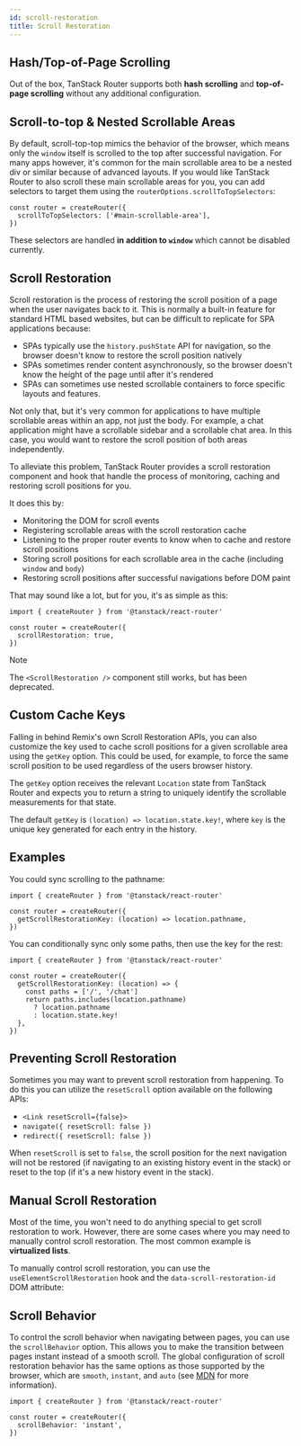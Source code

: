 ```yaml
---
id: scroll-restoration
title: Scroll Restoration
---
```


## Hash/Top-of-Page Scrolling

Out of the box, TanStack Router supports both **hash scrolling** and **top-of-page scrolling** without any additional configuration.

## Scroll-to-top & Nested Scrollable Areas

By default, scroll-top-top mimics the behavior of the browser, which means only the `window` itself is scrolled to the top after successful navigation. For many apps however, it's common for the main scrollable area to be a nested div or similar because of advanced layouts. If you would like TanStack Router to also scroll these main scrollable areas for you, you can add selectors to target them using the `routerOptions.scrollToTopSelectors`:

```tsx
const router = createRouter({
  scrollToTopSelectors: ['#main-scrollable-area'],
})
```

These selectors are handled **in addition to `window`** which cannot be disabled currently.

## Scroll Restoration

Scroll restoration is the process of restoring the scroll position of a page when the user navigates back to it. This is normally a built-in feature for standard HTML based websites, but can be difficult to replicate for SPA applications because:

- SPAs typically use the `history.pushState` API for navigation, so the browser doesn't know to restore the scroll position natively
- SPAs sometimes render content asynchronously, so the browser doesn't know the height of the page until after it's rendered
- SPAs can sometimes use nested scrollable containers to force specific layouts and features.

Not only that, but it's very common for applications to have multiple scrollable areas within an app, not just the body. For example, a chat application might have a scrollable sidebar and a scrollable chat area. In this case, you would want to restore the scroll position of both areas independently.

To alleviate this problem, TanStack Router provides a scroll restoration component and hook that handle the process of monitoring, caching and restoring scroll positions for you.

It does this by:

- Monitoring the DOM for scroll events
- Registering scrollable areas with the scroll restoration cache
- Listening to the proper router events to know when to cache and restore scroll positions
- Storing scroll positions for each scrollable area in the cache (including `window` and `body`)
- Restoring scroll positions after successful navigations before DOM paint

That may sound like a lot, but for you, it's as simple as this:

```tsx
import { createRouter } from '@tanstack/react-router'

const router = createRouter({
  scrollRestoration: true,
})
```

> [!NOTE]
> The `<ScrollRestoration />` component still works, but has been deprecated.

## Custom Cache Keys

Falling in behind Remix's own Scroll Restoration APIs, you can also customize the key used to cache scroll positions for a given scrollable area using the `getKey` option. This could be used, for example, to force the same scroll position to be used regardless of the users browser history.

The `getKey` option receives the relevant `Location` state from TanStack Router and expects you to return a string to uniquely identify the scrollable measurements for that state.

The default `getKey` is `(location) => location.state.key!`, where `key` is the unique key generated for each entry in the history.

## Examples

You could sync scrolling to the pathname:

```tsx
import { createRouter } from '@tanstack/react-router'

const router = createRouter({
  getScrollRestorationKey: (location) => location.pathname,
})
```

You can conditionally sync only some paths, then use the key for the rest:

```tsx
import { createRouter } from '@tanstack/react-router'

const router = createRouter({
  getScrollRestorationKey: (location) => {
    const paths = ['/', '/chat']
    return paths.includes(location.pathname)
      ? location.pathname
      : location.state.key!
  },
})
```

## Preventing Scroll Restoration

Sometimes you may want to prevent scroll restoration from happening. To do this you can utilize the `resetScroll` option available on the following APIs:

- `<Link resetScroll={false}>`
- `navigate({ resetScroll: false })`
- `redirect({ resetScroll: false })`

When `resetScroll` is set to `false`, the scroll position for the next navigation will not be restored (if navigating to an existing history event in the stack) or reset to the top (if it's a new history event in the stack).

## Manual Scroll Restoration

Most of the time, you won't need to do anything special to get scroll restoration to work. However, there are some cases where you may need to manually control scroll restoration. The most common example is **virtualized lists**.

To manually control scroll restoration, you can use the `useElementScrollRestoration` hook and the `data-scroll-restoration-id` DOM attribute:

[//]: # 'ManualRestorationExample'
[//]: # 'ManualRestorationExample'

## Scroll Behavior

To control the scroll behavior when navigating between pages, you can use the `scrollBehavior` option. This allows you to make the transition between pages instant instead of a smooth scroll. The global configuration of scroll restoration behavior has the same options as those supported by the browser, which are `smooth`, `instant`, and `auto` (see [MDN](https://developer.mozilla.org/en-US/docs/Web/API/Element/scrollIntoView#behavior) for more information).

```tsx
import { createRouter } from '@tanstack/react-router'

const router = createRouter({
  scrollBehavior: 'instant',
})
```
